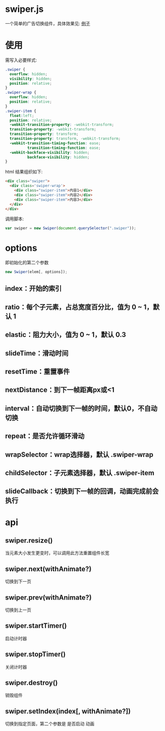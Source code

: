 # swiper.js

一个简单的广告切换组件，具体效果见: [例子](https://linfenpan.github.io/demo/swiper/index.html)

# 使用
需写入必要样式:

```css
.swiper {
  overflow: hidden;
  visibility: hidden;
  position: relative;
}
.swiper-wrap {
  overflow: hidden;
  position: relative;
}
.swiper-item {
  float:left;
  position: relative;
  -webkit-transition-property: -webkit-transform;
  transition-property: -webkit-transform;
  transition-property: transform;
  transition-property: transform, -webkit-transform;
  -webkit-transition-timing-function: ease;
          transition-timing-function: ease;
  -webkit-backface-visibility: hidden;
          backface-visibility: hidden;
}
```

html 结果组织如下:
```html
<div class="swiper">
  <div class='swiper-wrap'>
    <div class="swiper-item">内容1</div>
    <div class="swiper-item">内容2</div>
    <div class="swiper-item">内容3</div>
  </div>
</div>
```

调用脚本:
```javascript
var swiper = new Swiper(document.querySelector(".swiper"));
```

# options
即初始化的第二个参数
```javascript
new Swiper(elem[, options]);
```

## index：开始的索引
## ratio：每个子元素，占总宽度百分比，值为 0 ~ 1，默认 1
## elastic：阻力大小，值为 0 ~ 1，默认 0.3
## slideTime：滑动时间
## resetTime：重置事件
## nextDistance：到下一帧距离px或<1
## interval：自动切换到下一帧的时间，默认0，不自动切换
## repeat：是否允许循环滑动
## wrapSelector：wrap选择器，默认 .swiper-wrap
## childSelector：子元素选择器，默认 .swiper-item
## slideCallback：切换到下一帧的回调，动画完成前会执行


# api

## swiper.resize()
当元素大小发生更变时，可以调用此方法重置组件长宽

## swiper.next(withAnimate?)
切换到下一页

## swiper.prev(withAnimate?)
切换到上一页

## swiper.startTimer()
启动计时器

## swiper.stopTimer()
关闭计时器

## swiper.destroy()
销毁组件

## swiper.setIndex(index[, withAnimate?])
切换到指定页面，第二个参数是 是否启动 动画